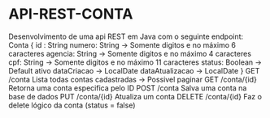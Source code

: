 # API-REST-CONTA

Desenvolvimento de uma api REST em Java com o seguinte endpoint:
    Conta
        {
            id : String 
            numero: String -> Somente digitos e no máximo 6 caracteres 
            agencia: String -> Somente digitos e no máximo 4 caracteres
            cpf: String -> Somente digitos e no máximo 11 caracteres
            status: Boolean -> Default ativo
            dataCriacao -> LocalDate
            dataAtualizacao -> LocalDate
        }
        GET /conta
            Lista todas contas cadastradas -> Possivel paginar
        GET /conta/{id}
            Retorna uma conta especifica pelo ID
        POST /conta
            Salva uma conta na base de dados
        PUT /conta/{id}
            Atualiza um conta
        DELETE /conta/{id}
            Faz o delete lógico da conta (status = false)
